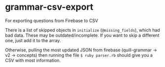 # grammar-csv-export
For exporting questions from Firebase to CSV

There is a list of skipped objects in `initialize` (`@missing_fields`), which had bad data. These may be outdated/incomplete. If you want to skip a different one, just add it to the array.

Otherwise, pulling the most updated JSON from firebase (quill-grammar -> v2 -> concepts) then running the file `$ ruby parser.rb` should give you a CSV with most information.
